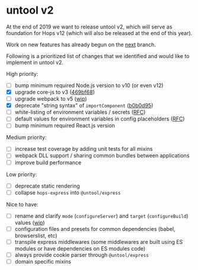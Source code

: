 # untool v2

At the end of 2019 we want to release untool v2, which will serve as foundation
for Hops v12 (which will also be released at the end of this year).

Work on new features has already begun on the [next](https://github.com/untool/untool/tree/next) branch.

Following is a prioritized list of changes that we identified and would like to
implement in untool v2.

High priority:

- [ ] bump minimum required Node.js version to v10 (or even v12)
- [x] upgrade core-js to v3 ([469bf68](https://github.com/untool/untool/commit/469bf68aa47cc8563c42feb26f89be30aeda31c1))
- [ ] upgrade webpack to v5 ([wip](https://github.com/untool/untool/tree/webpack-5))
- [x] deprecate "string syntax" of `importComponent` ([b0b0d95](https://github.com/untool/untool/commit/b0b0d95496baeb92e58954d92e4dfdceebc0ae09))
- [ ] white-listing of environment variables / secrets ([RFC](https://github.com/untool/untool/issues/446))
- [ ] default values for environment variables in config placeholders ([RFC](https://github.com/untool/untool/issues/448))
- [ ] bump minimum required React.js version

Medium priority:

- [ ] increase test coverage by adding unit tests for all mixins
- [ ] webpack DLL support / sharing common bundles between applications
- [ ] improve build performance

Low priority:

- [ ] deprecate static rendering
- [ ] collapse `hops-express` into `@untool/express`

Nice to have:

- [ ] rename and clarify `mode` (`configureServer`) and `target` (`configureBuild`) values ([wip](https://github.com/untool/untool/tree/mode-target-confusion))
- [ ] configuration files and presets for common dependencies (babel, browserslist, etc)
- [ ] transpile express middlewares (some middlewares are built using ES modules or have dependencies on ES modules code)
- [ ] always provide cookie parser through `@untool/express`
- [ ] domain specific mixins